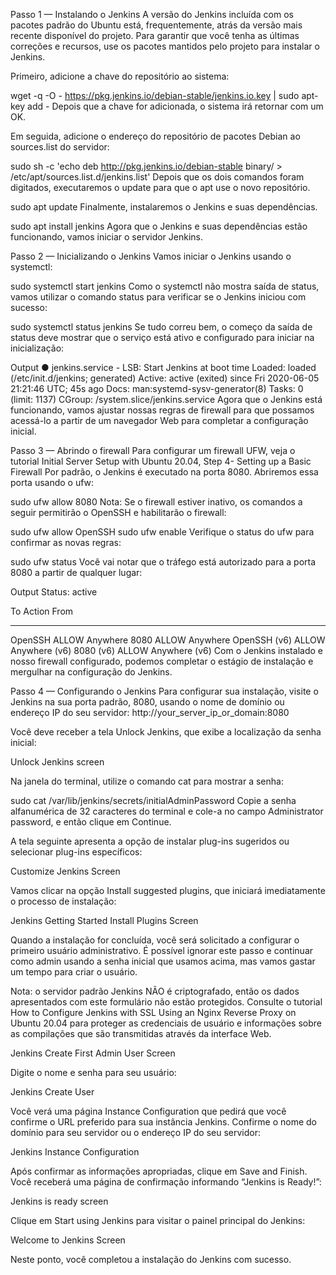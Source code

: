 Passo 1 — Instalando o Jenkins
A versão do Jenkins incluída com os pacotes padrão do Ubuntu está, frequentemente, atrás da versão mais recente disponível do projeto. Para garantir que você tenha as últimas correções e recursos, use os pacotes mantidos pelo projeto para instalar o Jenkins.

Primeiro, adicione a chave do repositório ao sistema:

wget -q -O - https://pkg.jenkins.io/debian-stable/jenkins.io.key | sudo apt-key add -
Depois que a chave for adicionada, o sistema irá retornar com um OK.

Em seguida, adicione o endereço do repositório de pacotes Debian ao sources.list do servidor:

sudo sh -c 'echo deb http://pkg.jenkins.io/debian-stable binary/ > /etc/apt/sources.list.d/jenkins.list'
Depois que os dois comandos foram digitados, executaremos o update para que o apt use o novo repositório.

sudo apt update
Finalmente, instalaremos o Jenkins e suas dependências.

sudo apt install jenkins
Agora que o Jenkins e suas dependências estão funcionando, vamos iniciar o servidor Jenkins.

Passo 2 — Inicializando o Jenkins
Vamos iniciar o Jenkins usando o systemctl:

sudo systemctl start jenkins
Como o systemctl não mostra saída de status, vamos utilizar o comando status para verificar se o Jenkins iniciou com sucesso:

sudo systemctl status jenkins
Se tudo correu bem, o começo da saída de status deve mostrar que o serviço está ativo e configurado para iniciar na inicialização:

Output
● jenkins.service - LSB: Start Jenkins at boot time
   Loaded: loaded (/etc/init.d/jenkins; generated)
   Active: active (exited) since Fri 2020-06-05 21:21:46 UTC; 45s ago
     Docs: man:systemd-sysv-generator(8)
    Tasks: 0 (limit: 1137)
   CGroup: /system.slice/jenkins.service
Agora que o Jenkins está funcionando, vamos ajustar nossas regras de firewall para que possamos acessá-lo a partir de um navegador Web para completar a configuração inicial.

Passo 3 — Abrindo o firewall
Para configurar um firewall UFW, veja o tutorial Initial Server Setup with Ubuntu 20.04, Step 4- Setting up a Basic Firewall Por padrão, o Jenkins é executado na porta 8080. Abriremos essa porta usando o ufw:

sudo ufw allow 8080
Nota: Se o firewall estiver inativo, os comandos a seguir permitirão o OpenSSH e habilitarão o firewall:

sudo ufw allow OpenSSH
sudo ufw enable
Verifique o status do ufw para confirmar as novas regras:

sudo ufw status
Você vai notar que o tráfego está autorizado para a porta 8080 a partir de qualquer lugar:

Output
Status: active

To                         Action      From
--                         ------      ----
OpenSSH                    ALLOW       Anywhere
8080                       ALLOW       Anywhere
OpenSSH (v6)               ALLOW       Anywhere (v6)
8080 (v6)                  ALLOW       Anywhere (v6)
Com o Jenkins instalado e nosso firewall configurado, podemos completar o estágio de instalação e mergulhar na configuração do Jenkins.

Passo 4 — Configurando o Jenkins
Para configurar sua instalação, visite o Jenkins na sua porta padrão, 8080, usando o nome de domínio ou endereço IP do seu servidor: http://your_server_ip_or_domain:8080

Você deve receber a tela Unlock Jenkins, que exibe a localização da senha inicial:

Unlock Jenkins screen

Na janela do terminal, utilize o comando cat para mostrar a senha:

sudo cat /var/lib/jenkins/secrets/initialAdminPassword
Copie a senha alfanumérica de 32 caracteres do terminal e cole-a no campo Administrator password, e então clique em Continue.

A tela seguinte apresenta a opção de instalar plug-ins sugeridos ou selecionar plug-ins específicos:

Customize Jenkins Screen

Vamos clicar na opção Install suggested plugins, que iniciará imediatamente o processo de instalação:

Jenkins Getting Started Install Plugins Screen

Quando a instalação for concluída, você será solicitado a configurar o primeiro usuário administrativo. É possível ignorar este passo e continuar como admin usando a senha inicial que usamos acima, mas vamos gastar um tempo para criar o usuário.

Nota: o servidor padrão Jenkins NÃO é criptografado, então os dados apresentados com este formulário não estão protegidos. Consulte o tutorial How to Configure Jenkins with SSL Using an Nginx Reverse Proxy on Ubuntu 20.04 para proteger as credenciais de usuário e informações sobre as compilações que são transmitidas através da interface Web.

Jenkins Create First Admin User Screen

Digite o nome e senha para seu usuário:

Jenkins Create User

Você verá uma página Instance Configuration que pedirá que você confirme o URL preferido para sua instância Jenkins. Confirme o nome do domínio para seu servidor ou o endereço IP do seu servidor:

Jenkins Instance Configuration

Após confirmar as informações apropriadas, clique em Save and Finish. Você receberá uma página de confirmação informando “Jenkins is Ready!”:

Jenkins is ready screen

Clique em Start using Jenkins para visitar o painel principal do Jenkins:

Welcome to Jenkins Screen

Neste ponto, você completou a instalação do Jenkins com sucesso.

